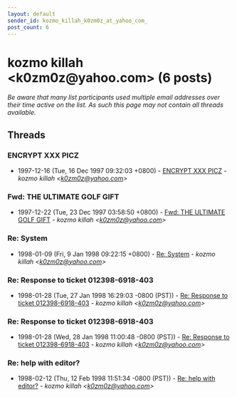```yaml
---
layout: default
sender_id: kozmo_killah_k0zm0z_at_yahoo_com_
post_count: 6
---
```


# kozmo killah <k0zm0z<span>@</span>yahoo.com> (6 posts)

_Be aware that many list participants used multiple email addresses over their time active on the list. As such this page may not contain all threads available._

## Threads

### ENCRYPT XXX PICZ
+ 1997-12-16 (Tue, 16 Dec 1997 09:32:03 +0800) - [ENCRYPT XXX PICZ](/archive/1997/12/a506bd521909aedb4cd6cd1f86fda1dca23a4978b7bc04477b466cd1ba08f754) - _kozmo killah \<k0zm0z@yahoo.com\>_

### Fwd: THE ULTIMATE GOLF GIFT
+ 1997-12-22 (Tue, 23 Dec 1997 03:58:50 +0800) - [Fwd: THE ULTIMATE GOLF GIFT](/archive/1997/12/422a3354797f01dfa7384a13346a5181feecdfffdcef7391da5f8a5db4b0a4a8) - _kozmo killah \<k0zm0z@yahoo.com\>_

### Re: System
+ 1998-01-09 (Fri, 9 Jan 1998 09:22:15 +0800) - [Re: System](/archive/1998/01/afc835561fc9cabee42fb768abebbf98e32e2a51c6aafe344d150b95bbe53d76) - _kozmo killah \<k0zm0z@yahoo.com\>_

### Re: Response to ticket 012398-6918-403
+ 1998-01-28 (Tue, 27 Jan 1998 16:29:03 -0800 (PST)) - [Re: Response to ticket 012398-6918-403](/archive/1998/01/747a937e1100fde0b35859a7ff23167580fdadcec9406ccc3f7f25cc07a01a5e) - _kozmo killah \<k0zm0z@yahoo.com\>_

### Re: Response to ticket 012398-6918-403
+ 1998-01-28 (Wed, 28 Jan 1998 11:00:48 -0800 (PST)) - [Re: Response to ticket 012398-6918-403](/archive/1998/01/a82d04262a69a8f93296c1d1f91242b6db97256a20da0d06a9c4b5d397ec7308) - _kozmo killah \<k0zm0z@yahoo.com\>_

### Re: help with editor?
+ 1998-02-12 (Thu, 12 Feb 1998 11:51:34 -0800 (PST)) - [Re: help with editor?](/archive/1998/02/35d340155c7ab3e6d4a59ec8d7c689cbed4c5c596c8a4a3596a343b3a774f8c2) - _kozmo killah \<k0zm0z@yahoo.com\>_

